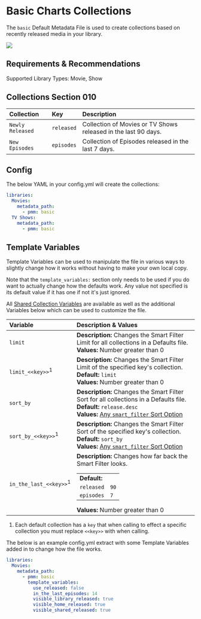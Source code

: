 # Basic Charts Collections

The `basic` Default Metadata File is used to create collections based on recently released media in your library.

![](../images/basic.png)

## Requirements & Recommendations

Supported Library Types: Movie, Show

## Collections Section 010

| Collection       | Key        | Description                                                    |
|:-----------------|:-----------|:---------------------------------------------------------------|
| `Newly Released` | `released` | Collection of Movies or TV Shows released in the last 90 days. |
| `New Episodes`   | `episodes` | Collection of Episodes released in the last 7 days.            |

## Config

The below YAML in your config.yml will create the collections:

```yaml
libraries:
  Movies:
    metadata_path:
      - pmm: basic
  TV Shows:
    metadata_path:
      - pmm: basic
```

## Template Variables

Template Variables can be used to manipulate the file in various ways to slightly change how it works without having to make your own local copy.

Note that the `template_variables:` section only needs to be used if you do want to actually change how the defaults work. Any value not specified is its default value if it has one if not it's just ignored.

All [Shared Collection Variables](../collection_variables.md) are available as well as the additional Variables below which can be used to customize the file.

| Variable                          | Description & Values                                                                                                                                                                                                                            |
|:----------------------------------|:------------------------------------------------------------------------------------------------------------------------------------------------------------------------------------------------------------------------------------------------|
| `limit`                           | **Description:** Changes the Smart Filter Limit for all collections in a Defaults file.<br>**Values:** Number greater than 0                                                                                                                    |
| `limit_<<key>>`<sup>1</sup>       | **Description:** Changes the Smart Filter Limit of the specified key's collection.<br>**Default:** `limit`<br>**Values:** Number greater than 0                                                                                                 |
| `sort_by`                         | **Description:** Changes the Smart Filter Sort for all collections in a Defaults file.<br>**Default:** `release.desc`<br>**Values:** [Any `smart_filter` Sort Option](../../builders/smart.md#sort-options)                            |
| `sort_by_<<key>>`<sup>1</sup>     | **Description:** Changes the Smart Filter Sort of the specified key's collection.<br>**Default:** `sort_by`<br>**Values:** [Any `smart_filter` Sort Option](../../builders/smart.md#sort-options)                                      |
| `in_the_last_<<key>>`<sup>1</sup> | **Description:** Changes how far back the Smart Filter looks.<table class="clearTable"><tr><td>**Default:**</td></tr><tr><td>`released`</td><td>`90`</td></tr><tr><td>`episodes`</td><td>`7`</td></tr></table>**Values:** Number greater than 0 |

1. Each default collection has a `key` that when calling to effect a specific collection you must replace `<<key>>` with when calling.

The below is an example config.yml extract with some Template Variables added in to change how the file works.

```yaml
libraries:
  Movies:
    metadata_path:
      - pmm: basic
        template_variables:
          use_released: false
          in_the_last_episodes: 14
          visible_library_released: true
          visible_home_released: true
          visible_shared_released: true
```
